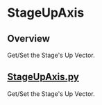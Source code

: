 # StageUpAxis

## Overview

Get/Set the Stage's Up Vector.    

## [StageUpAxis.py](./StageUpAxis.py)    

Get/Set the Stage's Up Vector.    
     

